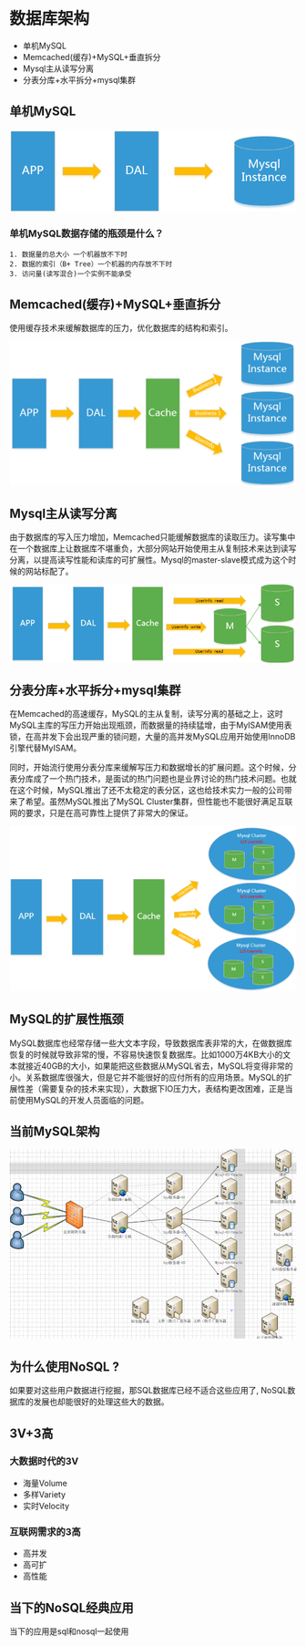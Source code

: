 # 数据库架构
- 单机MySQL
- Memcached(缓存)+MySQL+垂直拆分
- Mysql主从读写分离
- 分表分库+水平拆分+mysql集群 
## 单机MySQL
![](./images/mysql.bmp)
###  单机MySQL数据存储的瓶颈是什么？
    1. 数据量的总大小 一个机器放不下时
    2. 数据的索引（B+ Tree）一个机器的内存放不下时
    3. 访问量(读写混合)一个实例不能承受
## Memcached(缓存)+MySQL+垂直拆分

 使用缓存技术来缓解数据库的压力，优化数据库的结构和索引。

![](./images/database1.bmp)

## Mysql主从读写分离

由于数据库的写入压力增加，Memcached只能缓解数据库的读取压力。读写集中在一个数据库上让数据库不堪重负，大部分网站开始使用主从复制技术来达到读写分离，以提高读写性能和读库的可扩展性。Mysql的master-slave模式成为这个时候的网站标配了。

![](./images/database2.bmp)

## 分表分库+水平拆分+mysql集群 

 在Memcached的高速缓存，MySQL的主从复制，读写分离的基础之上，这时MySQL主库的写压力开始出现瓶颈，而数据量的持续猛增，由于MyISAM使用表锁，在高并发下会出现严重的锁问题，大量的高并发MySQL应用开始使用InnoDB引擎代替MyISAM。
 
 同时，开始流行使用分表分库来缓解写压力和数据增长的扩展问题。这个时候，分表分库成了一个热门技术，是面试的热门问题也是业界讨论的热门技术问题。也就在这个时候，MySQL推出了还不太稳定的表分区，这也给技术实力一般的公司带来了希望。虽然MySQL推出了MySQL Cluster集群，但性能也不能很好满足互联网的要求，只是在高可靠性上提供了非常大的保证。

 ![](./images/database3.bmp)

  
 ##  MySQL的扩展性瓶颈 
 MySQL数据库也经常存储一些大文本字段，导致数据库表非常的大，在做数据库恢复的时候就导致非常的慢，不容易快速恢复数据库。比如1000万4KB大小的文本就接近40GB的大小，如果能把这些数据从MySQL省去，MySQL将变得非常的小。关系数据库很强大，但是它并不能很好的应付所有的应用场景。MySQL的扩展性差（需要复杂的技术来实现），大数据下IO压力大，表结构更改困难，正是当前使用MySQL的开发人员面临的问题。
## 当前MySQL架构
  ![](./images/database.bmp)

## 为什么使用NoSQL ?
如果要对这些用户数据进行挖掘，那SQL数据库已经不适合这些应用了, NoSQL数据库的发展也却能很好的处理这些大的数据。

## 3V+3高
### 大数据时代的3V
- 海量Volume
- 多样Variety
- 实时Velocity
### 互联网需求的3高
- 高并发
- 高可扩
- 高性能

## 当下的NoSQL经典应用
当下的应用是sql和nosql一起使用
